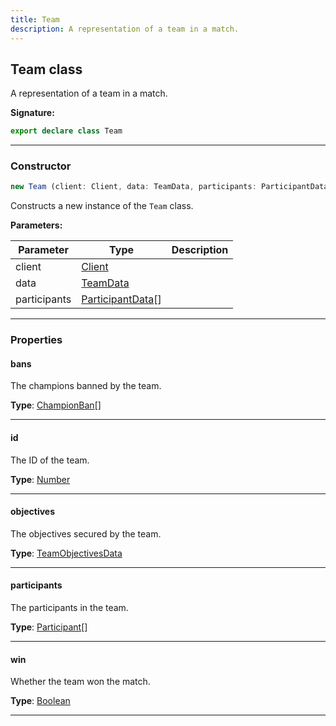 ```yaml
---
title: Team
description: A representation of a team in a match.
---
```


## Team class

A representation of a team in a match.

**Signature:**

```ts
export declare class Team 
```

---

### Constructor

```ts
new Team (client: Client, data: TeamData, participants: ParticipantData[])
```

Constructs a new instance of the `Team` class.

**Parameters:**

| Parameter | Type | Description |
| --------- | ---- | ----------- |
| client | [Client](/api/Client.md) |  |
| data | [TeamData](/api/TeamData.md) |  |
| participants | [ParticipantData](/api/ParticipantData.md)[] |  |
---

### Properties

#### bans

The champions banned by the team.



**Type**: [ChampionBan](/api/ChampionBan.md)[]

---

#### id

The ID of the team.



**Type**: [Number](https://developer.mozilla.org/en-US/docs/Web/JavaScript/Reference/Global_Objects/Number)

---

#### objectives

The objectives secured by the team.



**Type**: [TeamObjectivesData](/api/TeamObjectivesData.md)

---

#### participants

The participants in the team.



**Type**: [Participant](/api/Participant.md)[]

---

#### win

Whether the team won the match.



**Type**: [Boolean](https://developer.mozilla.org/en-US/docs/Web/JavaScript/Reference/Global_Objects/Boolean)

---

